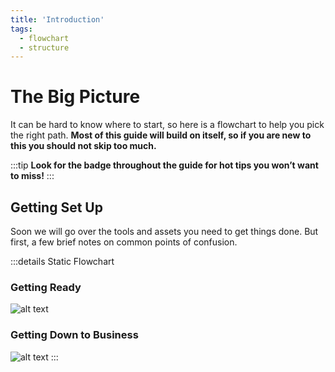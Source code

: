 ```yaml
---
title: 'Introduction'
tags:
  - flowchart
  - structure
---
```


# The Big Picture

It can be hard to know where to start, so here is a flowchart to help you pick the right path. **Most of this guide will build on itself, so if you are new to this you should not skip too much.**

:::tip
**Look for the <Badge text="important" type="tip"/> badge throughout the guide for hot tips you won’t want to miss!**
:::

<FlowChartComponent/>

## Getting Set Up <Badge text="important" type="tip"/>

Soon we will go over the tools and assets you need to get things done. But first, a few brief notes on common points of confusion.

:::details Static Flowchart

### Getting Ready <Badge text="important" type="tip"/>

![alt text](/images/UDK/essential/image66.png "This will have clickable links someday")

### Getting Down to Business <Badge text="important" type="tip"/>

![alt text](/images/UDK/essential/image73.png "This will also have clickable links someday")
:::
